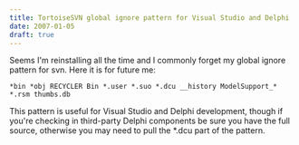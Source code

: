 ```yaml
---
title: TortoiseSVN global ignore pattern for Visual Studio and Delphi
date: 2007-01-05
draft: true
---
```


Seems I'm reinstalling all the time and I commonly forget my global ignore pattern for svn. Here it is for future me:

```
*bin *obj RECYCLER Bin *.user *.suo *.dcu __history ModelSupport_* *.rsm thumbs.db
```

This pattern is useful for Visual Studio and Delphi development, though if you're checking in third-party Delphi components be sure you have the full source, otherwise you may need to pull the *.dcu part of the pattern.
